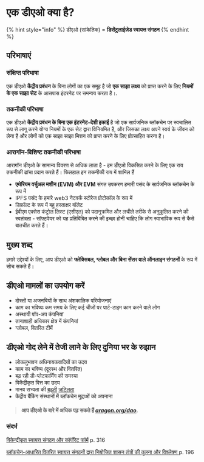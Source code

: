 # एक डीएओ क्या है?

{% hint style="info" %}
डीएओ (सांकेतिक) = **डिसेंट्रलाईज़ेड स्वायत्त संगठन**
{% endhint %}

## **परिभाषाएं**

### संक्षिप्त परिभाषा

एक डीएओ **केंद्रीय प्रबंधन** के बिना लोगों का एक समूह है जो **एक साझा लक्ष्य** को प्राप्त करने के लिए **नियमों के एक साझा सेट** के आसपास इंटरनेट पर समन्वय करता है।.

### **तकनीकी परिभाषा**

एक डीएओ **केंद्रीय प्रबंधन के बिना एक इंटरनेट-देशी इकाई** है जो एक सार्वजनिक ब्लॉकचेन पर स्वचालित रूप से लागू करने योग्य नियमों के एक सेट द्वारा विनियमित है, और जिसका लक्ष्य अपने स्वयं के जीवन को लेना है और लोगों को एक साझा साझा मिशन को प्राप्त करने के लिए प्रोत्साहित करना है।

### **आरागॉन-विशिष्ट तकनीकी परिभाषा**

आरागॉन डीएओ के सामान्य विवरण से अधिक लाता है - हम डीएओ विकसित करने के लिए एक राय तकनीकी ढांचा प्रदान करते हैं। फिलहाल इन तकनीकी राय में शामिल हैं

* **एथेरियम वर्चुअल मशीन (EVM) और EVM** संगत उपकरण हमारी पसंद के सार्वजनिक ब्लॉकचेन के रूप में
* IPFS पसंद के हमारे web3 नेटवर्क स्टोरेज प्रोटोकॉल के रूप में
* डिफ़ॉल्ट के रूप में बहु हस्ताक्षर वॉलेट
* ईवीएम एक्सेस कंट्रोल लिस्ट (एसीएल) को पदानुक्रमित और लचीले तरीके से अनुकूलित करने की स्वतंत्रता - सॉफ्टवेयर को यह प्रतिबिंबित करने की इच्छा होनी चाहिए कि लोग स्वाभाविक रूप से कैसे बातचीत करते हैं।

## **मुख्य शब्द**

हमारे उद्देश्यों के लिए, आप डीएओ को **फ्लेक्सिबल, ग्लोबल और बिना सेंसर वाले ऑनलाइन संगठनों** के रूप में सोच सकते हैं।

## डीएओ मामलों का उपयोग करें

* दोस्तों या अजनबियों के साथ अंशकालिक परियोजनाएं
* काम का भविष्यः कम समय के लिए कई चीजों पर पार्ट-टाइम काम करने वाले लोग
* अस्थायी पॉप-अप कंपनियां
* तानाशाही अधिकार क्षेत्र में कंपनियां
* ग्लोबल, वितरित टीमें

## **डीएओ गोद लेने में तेजी लाने के लिए दुनिया भर के रुझान**

* लोकलुभावन अधिनायकवादियों का उदय
* काम का भविष्य (दूरस्थ और वितरित)
* बढ़ रही डी-प्लेटफार्मिंग की समस्या
* विकेंद्रीकृत वित्त का उदय
* मानव सभ्यता की [बढ़ती](https://medium.com/complex-systems-channel/teams-a-manifesto-7490eab144fa) [जटिलता](https://necsi.edu/complexity-rising-from-human-beings-to-human-civilization-a-complexity-profile)
* केंद्रीय बैंकिंग संस्थानों में ब्लॉकचेन मुद्राओं को अपनाना

> #### **आप डीएओ के बारे में अधिक पढ़ सकते हैं** [_aragon.org/dao_](https://aragon.org/dao)_._

### **संदर्भ**

[विकेन्द्रीकृत स्वायत्त संगठन और कॉर्पोरेट फॉर्म](https://ojs.victoria.ac.nz/vuwlr/article/view/6573) p. 316

[ब्लॉकचेन-आधारित वितरित स्वायत्त संगठनों द्वारा नियोजित शासन तंत्रों की तुलना और विश्लेषण ](https://ieeexplore.ieee.org/document/8428782)p. 196
